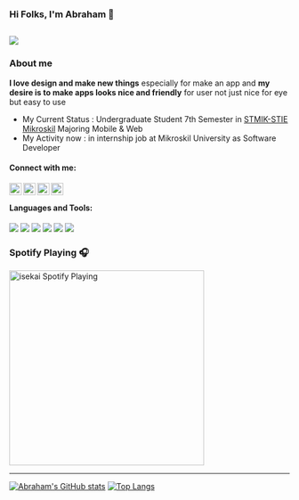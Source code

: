 ### Hi Folks, I'm Abraham 👋
![](https://komarev.com/ghpvc/?username=isekaiweb&color=blue&style=flat-square&label=visitors)
---

### About me

**I love design and make new things** especially for make an app and **my desire is to make apps looks nice and friendly** for user not just nice for eye but easy to use

- My Current Status : Undergraduate Student 7th Semester in [STMIK-STIE Mikroskil](https://www.mikroskil.ac.id/) Majoring Mobile & Web
- My Activity now : in internship job at Mikroskil University as Software Developer
#### Connect with me:

[<img align="left" alt="abraham | Facebook" width="22px" src="https://www.freepnglogos.com/uploads/facebook-logo-13.png" />][facebook]
[<img align="left" alt="abraham | LinkedIn" width="22px" src="https://media-exp1.licdn.com/dms/image/C4D0BAQGyOWvr4W0Pow/company-logo_200_200/0/1590003577120?e=2159024400&v=beta&t=CtsDFVp0TAdwyg73A8F82MohzKpAQy-pUGA13atPG6A" />][linkedin]
[<img align="left" alt="abraham | Instagram" width="22px" src="https://upload.wikimedia.org/wikipedia/commons/thumb/e/e7/Instagram_logo_2016.svg/1200px-Instagram_logo_2016.svg.png" />][instagram]
[<img align="left" alt="abraham | Telegram" width="22px" src="https://upload.wikimedia.org/wikipedia/commons/thumb/8/82/Telegram_logo.svg/1024px-Telegram_logo.svg.png" />][telegram]

<br/>

#### Languages and Tools:

[![](https://img.shields.io/badge/JavaScript-F7DF1E?style=for-the-badge&logo=javascript&logoColor=black)](https://www.javascript.com)
[![](https://img.shields.io/badge/React-20232A?style=for-the-badge&logo=react&logoColor=61DAFB)](https://reactjs.org)
[![](https://img.shields.io/badge/Bootstrap-563D7C?style=for-the-badge&logo=bootstrap&logoColor=white)](https://getbootstrap.com)
[![](https://img.shields.io/badge/Git-F05032?style=for-the-badge&logo=git&logoColor=white)](https://git-scm.com)
[![](https://img.shields.io/badge/Kotlin-F17C30?style=for-the-badge&logo=kotlin&logoColor=white)](https://kotlinlang.org/)
[![](https://img.shields.io/badge/Jetpack-00DE7A?style=for-the-badge&logo=android&logoColor=white)](https://developer.android.com/jetpack)

### Spotify Playing 🎧

[<img src="https://spotify-now-playing-isekaiweb.vercel.app/api/spotify-playing" alt="isekai Spotify Playing" width="350" />](https://open.spotify.com/user/21cx7rbxla2qhszvd4e3ylely)

---

[![Abraham's GitHub stats](https://github-readme-stats.isekaiweb.vercel.app/api?username=isekaiweb&count_private=true&hide_border=true&show_icons=true&hide=html,css)](https://github.com/isekaiweb/github-readme-stats)
[![Top Langs](https://github-readme-stats.isekaiweb.vercel.app/api/top-langs/?username=isekaiweb&layout=compact&count_private=true&hide_border=true&show_icons=true&hide=html,css,shell)](https://github.com/isekaiweb/github-readme-stats)

[facebook]: https://web.facebook.com/bulyanzebua
[linkedin]: https://www.linkedin.com/in/abrahambulyan
[instagram]: https://www.instagram.com/abrahambulyan
[telegram]: https://t.me/abrahambulyan
